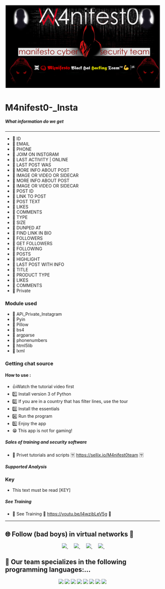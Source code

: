 # ![Locations](https://github.com/M4nifest0/M4nifest0_WhatsApp/blob/master/s.png) 
# M4nifest0-_Insta

##### What information do we get
----------------------
- 📌 ID
- 📌 EMAIL
- 📌 PHONE
- 📌 JOIM ON INSTGRAM
- 📌 LAST ACTIVITY | ONLINE
- 📌 LAST POST WAS
- 📌 MORE INFO ABOUT POST
- 📌 IMAGE OR VIDEO OR SIDECAR
- 📌 MORE INFO ABOUT POST
- 📌 IMAGE OR VIDEO OR SIDECAR
- 📌 POST ID
- 📌 LINK TO POST
- 📌 POST TEXT
- 📌 LIKES
- 📌 COMMENTS
- 📌 TYPE
- 📌 SIZE
- 📌 DUNPED AT
- 📌 FIND LINK IN BIO
- 📌 FOLLOWERS 
- 📌 GET FOLLOWERS
- 📌 FOLLOWING 
- 📌 POSTS 
- 📌 HIGHLIGHT 
- 📌 LAST POST WITH INFO 
- 📌 TITLE  
- 📌 PRODUCT TYPE 
- 📌 LIKES
- 📌 COMMENTS 
- 📌 Private 
### Module used
- 📍 APi_Private_Instagram
- 📍 Pyin
- 📍 Pillow
- 📍 bs4
- 📍 argparse
- 📍 phonenumbers
- 📍 html5lib
- 📍 lxml
	
### Getting chat source
#### How to use :
- 👍Watch the tutorial video first
- 1️⃣ Install version 3 of Python
- 2️⃣ If you are in a country that has filter lines, use the tour
- 3️⃣ Install the essentials
- 4️⃣ Run the program
- 5️⃣ Enjoy the app
- 😁 This app is not for gaming!

##### Sales of training and security software
- 🛄 Privet tutorials and scripts 🈂️  https://sellix.io/M4nifest0team 🈂️

##### Supported Analysis
### Key
- This text must be read [KEY]

##### See Training 

- 🔞 See Training 🎥 https://youtu.be/l4wzibLeV5g  🎥


----------------------

<h2>🌐 Follow (bad boys) in virtual networks 📍</h2>
<p align="center">	
</a>&nbsp;&nbsp;&nbsp;&nbsp;
	<a href="https://t.me/M4nifest0">
		<img src="https://img.shields.io/badge/Telegram-%23000000.svg?&style=for-the-badge&logo=Telegram&logoColor=white" />
	</a>&nbsp;&nbsp;&nbsp;&nbsp;
	<a href="https://www.instagram.com/manifestoblackhathacking/">
		<img src="https://img.shields.io/badge/instagram-%23E4405F.svg?&style=for-the-badge&logo=instagram&logoColor=white" />
	</a>&nbsp;&nbsp;&nbsp;&nbsp;
	<a href="https://www.youtube.com/c/cybermonitoringhack4lx">
		<img src="https://img.shields.io/badge/youtube-%23FF0000.svg?&style=for-the-badge&logo=youtube&logoColor=white" />
	</a>&nbsp;&nbsp;&nbsp;&nbsp;
	<a href="https://twitter.com/_M4nifest0_">
		<img src="https://img.shields.io/badge/twitter-%231DA1F2.svg?&style=for-the-badge&logo=twitter&logoColor=white" />
	</a>&nbsp;&nbsp;&nbsp;&nbsp;
</p>

<h2>📌 Our team specializes in the following programming languages:...</h2>
<p align="center">	
	<img src="https://img.shields.io/badge/node.js%20-%2343853D.svg?&style=for-the-badge&logo=node.js&logoColor=white" />
        <img src="https://img.shields.io/badge/python%20-%2314354C.svg?&style=for-the-badge&logo=python&logoColor=white" />
	<img src="https://img.shields.io/badge/c%23%20-%23239120.svg?&style=for-the-badge&logo=c-sharp&logoColor=white" />
	<img src="https://img.shields.io/badge/java-%23ED8B00.svg?&style=for-the-badge&logo=java&logoColor=white" />
	<img src="https://img.shields.io/badge/php-%23777BB4.svg?&style=for-the-badge&logo=php&logoColor=white" />
	<img src="https://img.shields.io/badge/ruby-%23CC342D.svg?&style=for-the-badge&logo=ruby&logoColor=white" />
	<img src="https://img.shields.io/badge/perl-%2339457E.svg?&style=for-the-badge&logo=perl&logoColor=white" />
	<img src="https://img.shields.io/badge/c++%20-%2300599C.svg?&style=for-the-badge&logo=c%2B%2B&logoColor=white" />
</p>

